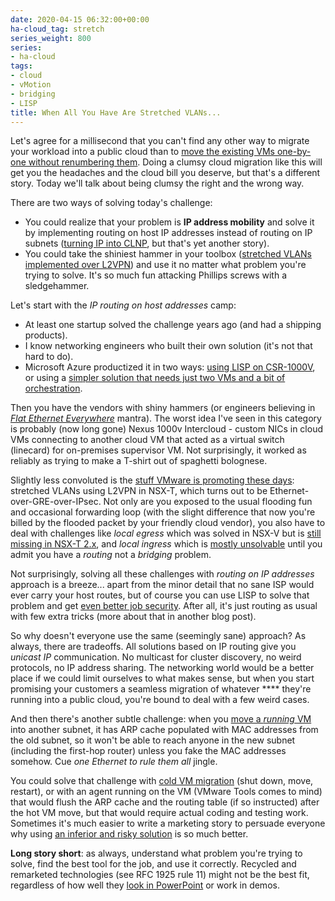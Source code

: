 ```yaml
---
date: 2020-04-15 06:32:00+00:00
ha-cloud_tag: stretch
series_weight: 800
series:
- ha-cloud
tags:
- cloud
- vMotion
- bridging
- LISP
title: When All You Have Are Stretched VLANs...
---
```

Let's agree for a millisecond that you can't find any other way to migrate your workload into a public cloud than to [move the existing VMs one-by-one without renumbering them](/2020/02/the-myth-of-scaling-from-on-premises.html). Doing a clumsy cloud migration like this will get you the headaches and the cloud bill you deserve, but that's a different story. Today we'll talk about being clumsy the right and the wrong way.

There are two ways of solving today's challenge:
<!--more-->
* You could realize that your problem is **IP address mobility** and solve it by implementing routing on host IP addresses instead of routing on IP subnets ([turning IP into CLNP](/2015/05/reinventing-clns-with-l3-only-forwarding.html), but that's yet another story).
* You could take the shiniest hammer in your toolbox ([stretched VLANs implemented over L2VPN](/2020/02/live-vmotion-into-vmware-on-aws-cloud.html)) and use it no matter what problem you're trying to solve. It's so much fun attacking Phillips screws with a sledgehammer.

Let's start with the _IP routing on host addresses_ camp:

* At least one startup solved the challenge years ago (and had a shipping products).
* I know networking engineers who built their own solution (it's not that hard to do).
* Microsoft Azure productized it in two ways: [using LISP on CSR-1000V](https://github.com/microsoft/Azure-LISP), or using a [simpler solution that needs just two VMs and a bit of orchestration](/2019/11/stretched-layer-2-subnets-in-azure.html).

Then you have the vendors with shiny hammers (or engineers believing in _[Flat Ethernet Everywhere](/2011/09/large-scale-bridging-nuked-earth.html)_ mantra). The worst idea I've seen in this category is probably (now long gone) Nexus 1000v Intercloud - custom NICs in cloud VMs connecting to another cloud VM that acted as a virtual switch (linecard) for on-premises supervisor VM. Not surprisingly, it worked as reliably as trying to make a T-shirt out of spaghetti bolognese.

Slightly less convoluted is the [stuff VMware is promoting these days](/2020/02/live-vmotion-into-vmware-on-aws-cloud.html): stretched VLANs using L2VPN in NSX-T, which turns out to be Ethernet-over-GRE-over-IPsec. Not only are you exposed to the usual flooding fun and occasional forwarding loop (with the slight difference that now you're billed by the flooded packet by your friendly cloud vendor), you also have to deal with challenges like _local egress_ which was solved in NSX-V but is [still missing in NSX-T 2.x](/2019/08/brief-history-of-vmware-nsx.html), and _local ingress_ which is [mostly unsolvable](/2016/02/vmware-nsx-update-on-software-gone-wild.html) until you admit you have a _routing_ not a _bridging_ problem.

Not surprisingly, solving all these challenges with _routing on IP addresses_ approach is a breeze... apart from the minor detail that no sane ISP would ever carry your host routes, but of course you can use LISP to solve that problem and get [even better job security](/2013/09/sooner-or-later-someone-will-pay-for.html). After all, it's just routing as usual with few extra tricks (more about that in another blog post).

So why doesn't everyone use the same (seemingly sane) approach? As always, there are tradeoffs. All solutions based on IP routing give you _unicast IP_ communication. No multicast for cluster discovery, no weird protocols, no IP address sharing. The networking world would be a better place if we could limit ourselves to what makes sense, but when you start promising your customers a seamless migration of whatever \*\*\*\* they're running into a public cloud, you're bound to deal with a few weird cases.

And then there's another subtle challenge: when you [move a _running_ VM](/2020/03/the-myth-of-lossless-vmotion.html) into another subnet, it has ARP cache populated with MAC addresses from the old subnet, so it won't be able to reach anyone in the new subnet (including the first-hop router) unless you fake the MAC addresses somehow. Cue _one Ethernet to rule them all_ jingle. 

You could solve that challenge with [cold VM migration](/2013/02/hot-and-cold-vm-mobility.html) (shut down, move, restart), or with an agent running on the VM (VMware Tools comes to mind) that would flush the ARP cache and the routing table (if so instructed) after the hot VM move, but that would require actual coding and testing work. Sometimes it's much easier to write a marketing story to persuade everyone why using [an inferior and risky solution](/2012/09/dear-vmware-bpdu-filter-bpdu-guard.html) is so much better.

**Long story short**: as always, understand what problem you're trying to solve, find the best tool for the job, and use it correctly. Recycled and remarketed technologies (see RFC 1925 rule 11) might not be the best fit, regardless of how well they [look in PowerPoint](/2011/09/long-distance-irf-fabric-works-best-in.html) or work in demos.